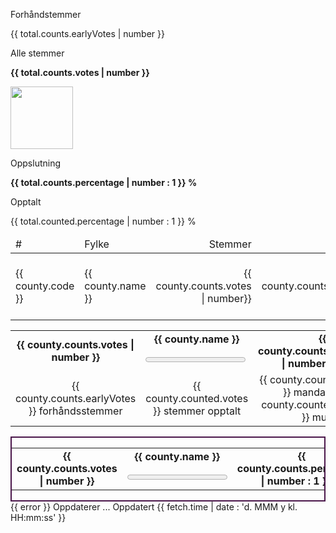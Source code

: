 <!-- Author: Tor Valamo. -->
<!-- CC-BY-NC-4.0 -->

<!doctype html>
<html ng-app="resApp">
    <head>
        <title>Valgresultat 2017</title>
        <meta charset="utf-8">
        <meta name="viewport" content="width=device-width, initial-scale=1, maximum-scale=1">
        <link href="https://fonts.googleapis.com/css?family=Open+Sans" rel="stylesheet">
        <link href="https://cdnjs.cloudflare.com/ajax/libs/font-awesome/4.7.0/css/font-awesome.min.css" rel="stylesheet">
        <script src="https://ajax.googleapis.com/ajax/libs/angularjs/1.6.5/angular.min.js"></script>
        <script src="/client/cookie.js"></script>
        <script src="/client/resultat.js"></script>
        <script>
            setTimeout(function() {
                location.reload();
            }, 600000);
        </script>
        <link href="/client/style.css" rel="stylesheet">
        <style>
            td.is-right {
                text-align: right;
            }
            td.is-center {
                text-align: center;
            }
            td.is-left {
                text-align: left;
            }
            tr.is-one-pst:not(.is-selected) td {
                font-weight: bold;
                /*background-color: rgba(74, 16, 74, 1);*/
                color: #4a164a;
                text-transform: uppercase;
            }
            tr.is-selected td {
                font-weight: bold;
                font-size: 120%;
                color: yellow !important;
                text-transform: uppercase;
            }
            .is-bold, .is-bold * {
                font-weight: bold;
            }
            progress {
                margin-top: 3px;
            }
            progress.is-context {
                margin-top: 6px;
                margin-bottom: 6px;
            }
            div.is-highlighted * {
                color: yellow; 
            }
            div.is-pinned {
                border: 2px solid yellow;
            }
            div.is-pinned:hover {
                cursor: zoom-out;
            }
            div.is-pinnable {
                border: 2px solid #4a164a;
            }
            div.is-pinnable {
                cursor: zoom-in;
            }
            div.is-clickable:hover {
                cursor: pointer;
            }
        </style>
    </head>
    <body ng-controller="ResultatCtr">
        <section class="hero">
            <div class="hero-body">
                <div class="container is-fluid">
                    <nav class="level">
                        <div class="level-item has-text-centered">
                            <div>
                                <p class="heading">Forhåndstemmer</p>
                                <p class="title">{{ total.counts.earlyVotes | number }}</p>
                            </div>
                        </div>
                        <div class="level-item has-text-centered">
                            <div>
                                <p class="heading">Alle stemmer</p>
                                <p class="title is-1 is-bold">{{ total.counts.votes | number }}</p>
                            </div>
                        </div>
                        <div class="level-item has-text-centered is-clickable" 
                             ng-click="toggleContext()">
                            <img src="logo.png" alt="" style="height: 100px;">
                        </div>
                        <div class="level-item has-text-centered">
                            <div>
                                <p class="heading">Oppslutning</p>
                                <p class="title is-1 is-bold">{{ total.counts.percentage | number : 1 }} %</p>
                            </div>
                        </div>
                        <div class="level-item has-text-centered">
                            <div>
                                <p class="heading">Opptalt</p>
                                <p class="title">{{ total.counted.percentage | number : 1 }} %</p>
                            </div>
                        </div>
                    </nav>
                </div>
            </div>
        </section>
        <div class="container is-fluid">
            <table class="table is-striped" ng-hide="context">
                <thead>
                    <tr>
                        <td width="5%">#</td>
                        <td>Fylke</td>
                        <td width="10%" class="is-right">Stemmer</td>
                        <td width="10%" class="is-right">Forh.stem.</td>
                        <td width="10%" class="is-right">Oppslutning</td>
                        <td width="10%" class="is-right">Mandater</td>
                        <td width="15%" class="is-right">Opptalt</td>
                        <td width="20%">Opptelling</td>
                    </tr>
                </thead>
                <tbody>
                    <tr ng-repeat="county in counties | orderBy : 'name'" 
                        ng-class="{'is-selected': county.counts.mandates, 'is-one-pst': county.counts.percentage >= 1}">
                        <td>{{ county.code }}</td>
                        <td>{{ county.name }}</td>
                        <td class="is-right">{{ county.counts.votes | number}}</td>
                        <td class="is-right">{{ county.counts.earlyVotes | number}}</td>
                        <td class="is-right">{{ county.counts.percentage | number : 1 }} %</td>
                        <td class="is-right">{{ county.counts.mandates }} / {{ county.counted.mandates }}</td>
                        <td class="is-right">{{ county.counted.votes | number }}</td>
                        <td>
                            <progress class="progress" 
                                      value="{{ county.counted.percentage }}" max="100" 
                                      ng-class="{'is-primary': county.counts.percentage >= 1 && !county.counts.mandates, 'is-medium': !county.counts.mandates, 'is-large is-warning': county.counts.mandates}">
                                {{ county.counted.percentage | number : 1 }} %
                            </progress>
                        </td>
                    </tr>
                </tbody>
            </table>
            <div class="tile is-ancestor" ng-show="context">
                <div class="tile is-vertical is-12">
                    <div class="tile is-parent">
                        <!-- selected top county -->
                        <div class="tile is-child notification is-primary" 
                             ng-repeat="county in counties | filter : {code: getTopCounty()}" 
                             ng-class="{'is-highlighted': county.counts.percentage >= 1, 'is-pinnable': !topCounty, 'is-pinned': topCounty}" 
                             ng-click="setTopCounty(topCounty ? null : county.code)">
                                <table>
                                    <tr class="is-bold">
                                        <td rowspan="2" width="30%" class="title is-1 is-center">{{ county.counts.votes | number }}</td>
                                        <td class="title is-3 is-center">{{ county.name }}</td>
                                        <td rowspan="2" width="30%" class="title is-1 is-center">{{ county.counts.percentage | number : 1 }} %</td>
                                    </tr>
                                    <tr>
                                        <td>
                                            <progress class="progress is-small is-context" 
                                                      value="{{ county.counted.percentage }}" max="100" 
                                                      ng-class="{'is-warning': county.counts.percentage >= 1}">
                                                {{ county.counted.percentage | number : 1 }} %
                                            </progress>
                                        </td>
                                    </tr>
                                    <tr>
                                        <td class="title is-6 is-center">{{ county.counts.earlyVotes }} forhåndsstemmer</td>
                                        <td class="title is-6 is-center">{{ county.counted.votes }} stemmer opptalt</td>
                                        <td class="title is-6 is-center">{{ county.counts.mandates }} mandater av {{ county.counted.mandates }} mulige</td>
                                    </tr>
                                </table>
                        </div>
                    </div>
                    <!-- the rest -->
                    <div class="tile" ng-repeat="row in [0, 1, 2, 3, 4, 5]">
                        <div class="tile is-parent is-4" 
                             ng-repeat="county in counties | filter : {code: '!' + getTopCounty()} | orderBy : ['-votes', 'name'] | limitTo : 3 : (3 * row)">
                            <div class="tile is-child notification is-primary is-pinnable" 
                                 ng-class="{'is-highlighted': county.percentage >= 1}"
                                 ng-click="setTopCounty(county.code)">
                                <table>
                                    <tr class="is-bold">
                                        <td rowspan="2" width="30%" class="title is-2 is-center">{{ county.counts.votes | number }}</td>
                                        <td class="title is-4 is-center">{{ county.name }}</td>
                                        <td rowspan="2" width="30%" class="title is-2 is-center">{{ county.counts.percentage | number : 1 }} %</td>
                                    </tr>
                                    <tr>
                                        <td>
                                            <progress class="progress is-small is-context" 
                                                      value="{{ county.counted.percentage }}" max="100" 
                                                      ng-class="{'is-warning': county.percentage >= 1}">
                                                {{ county.counted.percentage | number : 1 }} %
                                            </progress>
                                        </td>
                                    </tr>
                                </table>
                            </div>
                        </div>
                    </div>
                </div>
            </div>
            <div class="has-text-right" ng-switch on="fetch.status">
                <span class="tag is-error" ng-switch-when="-1">{{ error }}</span>
                <span class="tag is-warning" ng-switch-when="0">Oppdaterer ...</span>
                <span class="tag is-success" ng-switch-default>Oppdatert {{ fetch.time | date : 'd. MMM y kl. HH:mm:ss' }}</span>
            </div>
        </div>
    </body>
</html>
